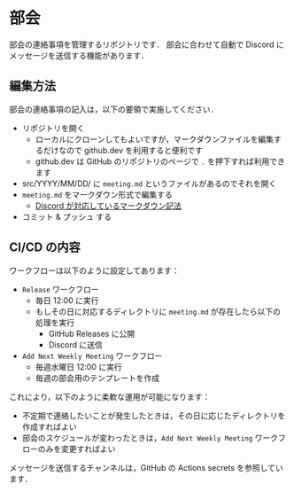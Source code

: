 # 部会

部会の連絡事項を管理するリポジトリです．
部会に合わせて自動で Discord にメッセージを送信する機能があります．

## 編集方法

部会の連絡事項の記入は，以下の要領で実施してください．

- リポジトリを開く
  - ローカルにクローンしてもよいですが，マークダウンファイルを編集するだけなので github.dev を利用すると便利です
  - github.dev は GitHub のリポジトリのページで `.` を押下すれば利用できます
- src/YYYY/MM/DD/ に `meeting.md` というファイルがあるのでそれを開く
- `meeting.md` をマークダウン形式で編集する
  - [Discord が対応しているマークダウン記法](https://support.discord.com/hc/ja/articles/210298617)
- コミット & プッシュ する

## CI/CD の内容

ワークフローは以下のように設定してあります：

- `Release` ワークフロー
  - 毎日 12:00 に実行
  - もしその日に対応するディレクトリに `meeting.md` が存在したら以下の処理を実行
    - GitHub Releases に公開
    - Discord に送信
- `Add Next Weekly Meeting` ワークフロー
  - 毎週水曜日 12:00 に実行
  - 毎週の部会用のテンプレートを作成

これにより，以下のように柔軟な運用が可能になります：

- 不定期で連絡したいことが発生したときは，その日に応じたディレクトリを作成すればよい
- 部会のスケジュールが変わったときは，`Add Next Weekly Meeting` ワークフローのみを変更すればよい

メッセージを送信するチャンネルは，GitHub の Actions secrets を参照しています．
